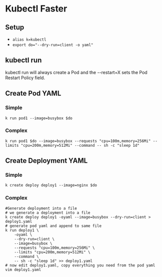 # Kubectl Faster

## Setup

- ```alias k=kubectl```
- ```export do="--dry-run=client -o yaml"```

## kubectl run

kubectl run will always create a Pod and the --restart=X sets the Pod Restart Policy field.

## Create Pod YAML

### Simple

```k run pod1 --image=busybox $do```

### Complex

```k run pod1 $do --image=busybox --requests "cpu=100m,memory=256Mi" --limits "cpu=200m,memory=512Mi" --command -- sh -c "sleep 1d"```

## Create Deployment YAML

### Simple

```k create deploy deploy1 --image=nginx $do ```

### Complex

```
#Generate deployment into a file
# we generate a deployment into a file
k create deploy deploy1 -oyaml --image=busybox --dry-run=client > deploy1.yaml
# generate pod yaml and append to same file
k run deploy1 \
    -oyaml \
    --dry-run=client \
    --image=busybox \
    --requests "cpu=100m,memory=256Mi" \
    --limits "cpu=200m,memory=512Mi" \
    --command \
    -- sh -c "sleep 1d" >> deploy1.yaml
# now edit deploy1.yaml, copy everything you need from the pod yaml
vim deploy1.yaml
```
